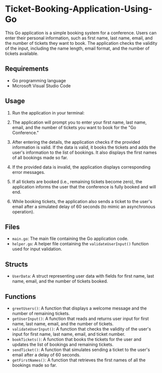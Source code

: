 # Ticket-Booking-Application-Using-Go

This Go application is a simple booking system for a conference. Users can enter their personal information, such as first name, last name, email, and the number of tickets they want to book. The application checks the validity of the input, including the name length, email format, and the number of tickets available.

## Requirements
- Go programming language
- Microsoft Visual Studio Code

## Usage
1. Run the application in your terminal:


2. The application will prompt you to enter your first name, last name, email, and the number of tickets you want to book for the "Go Conference."

3. After entering the details, the application checks if the provided information is valid. If the data is valid, it books the tickets and adds the user's information to the list of bookings. It also displays the first names of all bookings made so far.

4. If the provided data is invalid, the application displays corresponding error messages.

5. If all tickets are booked (i.e., remaining tickets become zero), the application informs the user that the conference is fully booked and will end.

6. While booking tickets, the application also sends a ticket to the user's email after a simulated delay of 60 seconds (to mimic an asynchronous operation).

## Files
- `main.go`: The main file containing the Go application code.
- `helper.go`: A helper file containing the `validateUserInput()` function used for input validation.

## Structs
- `UserData`: A struct representing user data with fields for first name, last name, email, and the number of tickets booked.

## Functions
- `greetUsers()`: A function that displays a welcome message and the number of remaining tickets.
- `getUserInput()`: A function that reads and returns user input for first name, last name, email, and the number of tickets.
- `validateUserInput()`: A function that checks the validity of the user's input for first name, last name, email, and ticket number.
- `bookTickets()`: A function that books the tickets for the user and updates the list of bookings and remaining tickets.
- `sendTicket()`: A function that simulates sending a ticket to the user's email after a delay of 60 seconds.
- `getFirstNames()`: A function that retrieves the first names of all the bookings made so far.



